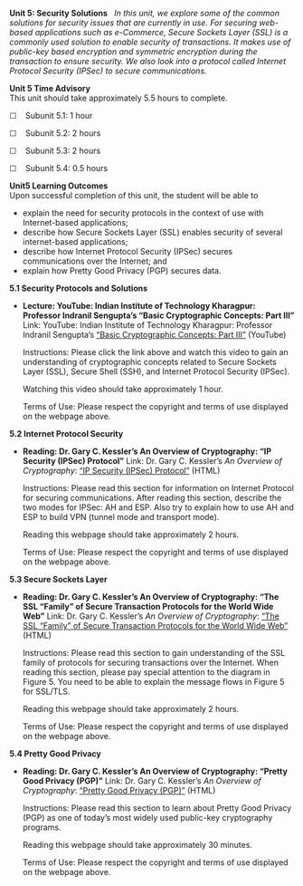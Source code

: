 **Unit 5: Security Solutions** <span id="5"></span> 
*In this unit, we explore some of the common solutions for security
issues that are currently in use. For securing web-based applications
such as e-Commerce, Secure Sockets Layer (SSL) is a commonly used
solution to enable security of transactions. It makes use of public-key
based encryption and symmetric encryption during the transaction to
ensure security. We also look into a protocol called Internet Protocol
Security (IPSec) to secure communications.*

**Unit 5 Time Advisory**  
This unit should take approximately 5.5 hours to complete.  
  
 ☐    Subunit 5.1: 1 hour  
  
 ☐    Subunit 5.2: 2 hours  
  
 ☐    Subunit 5.3: 2 hours  
  
 ☐    Subunit 5.4: 0.5 hours

**Unit5 Learning Outcomes**  
Upon successful completion of this unit, the student will be able to
-   explain the need for security protocols in the context of use with
    Internet-based applications;
-   describe how Secure Sockets Layer (SSL) enables security of several
    internet-based applications;
-   describe how Internet Protocol Security (IPSec) secures
    communications over the Internet; and
-   explain how Pretty Good Privacy (PGP) secures data.

**5.1 Security Protocols and Solutions** <span id="5.1"></span> 
-   **Lecture: YouTube: Indian Institute of Technology Kharagpur:
    Professor Indranil Sengupta’s “Basic Cryptographic Concepts: Part
    III”**
    Link: YouTube: Indian Institute of Technology Kharagpur: Professor
    Indranil Sengupta’s [“Basic Cryptographic Concepts: Part
    III”](http://www.youtube.com/watch?v=6n5EEzCndDw&feature=related)
    (YouTube)  
      
     Instructions: Please click the link above and watch this video to
    gain an understanding of cryptographic concepts related to Secure
    Sockets Layer (SSL), Secure Shell (SSH), and Internet Protocol
    Security (IPSec).  
      
     Watching this video should take approximately 1 hour.  
      
     Terms of Use: Please respect the copyright and terms of use
    displayed on the webpage above.

**5.2 Internet Protocol Security** <span id="5.2"></span> 
-   **Reading: Dr. Gary C. Kessler’s An Overview of Cryptography: “IP
    Security (IPSec) Protocol”**
    Link: Dr. Gary C. Kessler’s *An Overview of Cryptography*: [“IP
    Security (IPSec)
    Protocol”](http://www.garykessler.net/library/crypto.html#ipsec)
    (HTML)  
      
     Instructions: Please read this section for information on Internet
    Protocol for securing communications. After reading this section,
    describe the two modes for IPSec: AH and ESP. Also try to explain
    how to use AH and ESP to build VPN (tunnel mode and transport
    mode).  
      
     Reading this webpage should take approximately 2 hours.  
      
     Terms of Use: Please respect the copyright and terms of use
    displayed on the webpage above.

**5.3 Secure Sockets Layer** <span id="5.3"></span> 
-   **Reading: Dr. Gary C. Kessler’s An Overview of Cryptography: “The
    SSL “Family” of Secure Transaction Protocols for the World Wide
    Web”**
    Link: Dr. Gary C. Kessler’s *An Overview of Cryptography*: [“The SSL
    “Family” of Secure Transaction Protocols for the World Wide
    Web”](http://www.garykessler.net/library/crypto.html#ssl) (HTML)  
      
     Instructions: Please read this section to gain understanding of the
    SSL family of protocols for securing transactions over the Internet.
    When reading this section, please pay special attention to the
    diagram in Figure 5. You need to be able to explain the message
    flows in Figure 5 for SSL/TLS.  
      
     Reading this webpage should take approximately 2 hours.  
      
     Terms of Use: Please respect the copyright and terms of use
    displayed on the webpage above.

**5.4 Pretty Good Privacy** <span id="5.4"></span> 
-   **Reading: Dr. Gary C. Kessler’s An Overview of Cryptography:
    “Pretty Good Privacy (PGP)”**
    Link: Dr. Gary C. Kessler’s *An Overview of Cryptography*: [“Pretty
    Good Privacy
    (PGP)”](http://www.garykessler.net/library/crypto.html#pgp) (HTML)  
      
     Instructions: Please read this section to learn about Pretty Good
    Privacy (PGP) as one of today’s most widely used public-key
    cryptography programs.  
      
     Reading this webpage should take approximately 30 minutes.  
      
     Terms of Use: Please respect the copyright and terms of use
    displayed on the webpage above.


